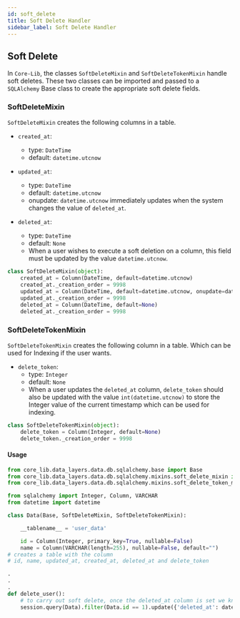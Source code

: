 ```yaml
---
id: soft_delete
title: Soft Delete Handler
sidebar_label: Soft Delete Handler
---
```


## Soft Delete
In `Core-Lib`, the classes `SoftDeleteMixin` and `SoftDeleteTokenMixin` handle soft deletes. These two classes can be imported 
and passed to a `SQLAlchemy` Base class to create the appropriate soft delete fields.

### SoftDeleteMixin
`SoftDeleteMixin` creates the following columns in a table.
- `created_at`:
  - type: `DateTime`
  - default: `datetime.utcnow`


- `updated_at`:
  - type: `DateTime`
  - default: `datetime.utcnow`
  - onupdate: `datetime.utcnow` immediately updates when the system changes the value of `deleted_at`.


- `deleted_at`:
  - type: `DateTime`
  - default: `None`
  - When a user wishes to execute a soft deletion on a column, this field must be updated by the value `datetime.utcnow`.

```python
class SoftDeleteMixin(object):
    created_at = Column(DateTime, default=datetime.utcnow)
    created_at._creation_order = 9998
    updated_at = Column(DateTime, default=datetime.utcnow, onupdate=datetime.utcnow)
    updated_at._creation_order = 9998
    deleted_at = Column(DateTime, default=None)
    deleted_at._creation_order = 9998
```


### SoftDeleteTokenMixin
`SoftDeleteTokenMixin` creates the following column in a table. Which can be used for Indexing if the user wants.
- `delete_token`:
  - type: `Integer`
  - default: `None`
  - When a user updates the `deleted_at` column, `delete_token` should also be updated with the value `int(datetime.utcnow)`
  to store the Integer value of the current timestamp which can be used for indexing.

```python
class SoftDeleteTokenMixin(object):
    delete_token = Column(Integer, default=None)
    delete_token._creation_order = 9998
```


#### Usage
```python
from core_lib.data_layers.data.db.sqlalchemy.base import Base
from core_lib.data_layers.data.db.sqlalchemy.mixins.soft_delete_mixin import SoftDeleteMixin
from core_lib.data_layers.data.db.sqlalchemy.mixins.soft_delete_token_mixin import SoftDeleteTokenMixin

from sqlalchemy import Integer, Column, VARCHAR
from datetime import datetime

class Data(Base, SoftDeleteMixin, SoftDeleteTokenMixin):

    __tablename__ = 'user_data'

    id = Column(Integer, primary_key=True, nullable=False)
    name = Column(VARCHAR(length=255), nullable=False, default="")
# creates a table with the column
# id, name, updated_at, created_at, deleted_at and delete_token

.
.
.
def delete_user():
    # to carry out soft delete, once the deleted_at column is set we know the value is deleted from client side.
    session.query(Data).filter(Data.id == 1).update({'deleted_at': datetime.utcnow(), 'delete_token':  int(datetime.utcnow().timestamp())})

```